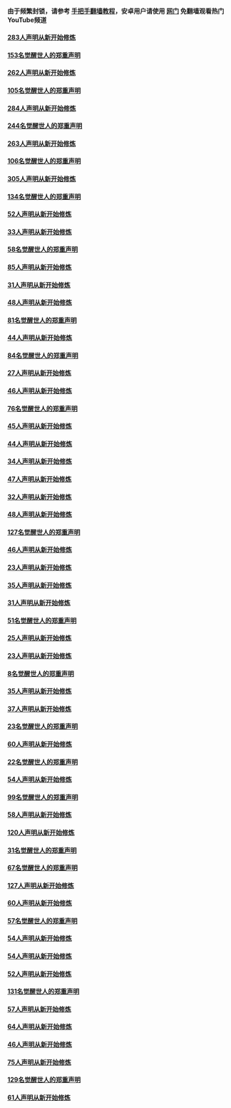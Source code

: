 #### 由于频繁封锁，请参考 [手把手翻墙教程](https://github.com/gfw-breaker/guides/wiki/)，安卓用户请使用 [网门](https://github.com/gfw-breaker/nogfw/blob/master/dl.md?t=04190201) 免翻墙观看热门YouTube频道 

#### [283人声明从新开始修炼](../pages/91/423296.md?t=04190201) 

#### [153名觉醒世人的郑重声明](../pages/91/423295.md?t=04190201) 

#### [262人声明从新开始修炼](../pages/91/423004.md?t=04190201) 

#### [105名觉醒世人的郑重声明](../pages/91/423003.md?t=04190201) 

#### [284人声明从新开始修炼](../pages/91/422707.md?t=04190201) 

#### [244名觉醒世人的郑重声明](../pages/91/422706.md?t=04190201) 

#### [263人声明从新开始修炼](../pages/91/422553.md?t=04190201) 

#### [106名觉醒世人的郑重声明](../pages/91/422552.md?t=04190201) 

#### [305人声明从新开始修炼](../pages/91/422153.md?t=04190201) 

#### [134名觉醒世人的郑重声明](../pages/91/422152.md?t=04190201) 

#### [52人声明从新开始修炼](../pages/91/421846.md?t=04190201) 

#### [33人声明从新开始修炼](../pages/91/421804.md?t=04190201) 

#### [58名觉醒世人的郑重声明](../pages/91/421845.md?t=04190201) 

#### [85人声明从新开始修炼](../pages/91/421769.md?t=04190201) 

#### [31人声明从新开始修炼](../pages/91/421763.md?t=04190201) 

#### [48人声明从新开始修炼](../pages/91/421605.md?t=04190201) 

#### [81名觉醒世人的郑重声明](../pages/91/421656.md?t=04190201) 

#### [44人声明从新开始修炼](../pages/91/421544.md?t=04190201) 

#### [84名觉醒世人的郑重声明](../pages/91/421543.md?t=04190201) 

#### [27人声明从新开始修炼](../pages/91/421465.md?t=04190201) 

#### [46人声明从新开始修炼](../pages/91/421454.md?t=04190201) 

#### [76名觉醒世人的郑重声明](../pages/91/421453.md?t=04190201) 

#### [45人声明从新开始修炼](../pages/91/421452.md?t=04190201) 

#### [44人声明从新开始修炼](../pages/91/421422.md?t=04190201) 

#### [34人声明从新开始修炼](../pages/91/421322.md?t=04190201) 

#### [47人声明从新开始修炼](../pages/91/421264.md?t=04190201) 

#### [32人声明从新开始修炼](../pages/91/421225.md?t=04190201) 

#### [48人声明从新开始修炼](../pages/91/421202.md?t=04190201) 

#### [127名觉醒世人的郑重声明](../pages/91/421224.md?t=04190201) 

#### [46人声明从新开始修炼](../pages/91/421203.md?t=04190201) 

#### [23人声明从新开始修炼](../pages/91/421138.md?t=04190201) 

#### [35人声明从新开始修炼](../pages/91/421122.md?t=04190201) 

#### [31人声明从新开始修炼](../pages/91/421081.md?t=04190201) 

#### [51名觉醒世人的郑重声明](../pages/91/421080.md?t=04190201) 

#### [25人声明从新开始修炼](../pages/91/421020.md?t=04190201) 

#### [23人声明从新开始修炼](../pages/91/420884.md?t=04190201) 

#### [8名觉醒世人的郑重声明](../pages/91/420883.md?t=04190201) 

#### [35人声明从新开始修炼](../pages/91/420809.md?t=04190201) 

#### [37人声明从新开始修炼](../pages/91/420766.md?t=04190201) 

#### [23名觉醒世人的郑重声明](../pages/91/420765.md?t=04190201) 

#### [60人声明从新开始修炼](../pages/91/420727.md?t=04190201) 

#### [22名觉醒世人的郑重声明](../pages/91/420726.md?t=04190201) 

#### [54人声明从新开始修炼](../pages/91/420529.md?t=04190201) 

#### [99名觉醒世人的郑重声明](../pages/91/420528.md?t=04190201) 

#### [58人声明从新开始修炼](../pages/91/420198.md?t=04190201) 

#### [120人声明从新开始修炼](../pages/91/420141.md?t=04190201) 

#### [31名觉醒世人的郑重声明](../pages/91/420197.md?t=04190201) 

#### [67名觉醒世人的郑重声明](../pages/91/420140.md?t=04190201) 

#### [127人声明从新开始修炼](../pages/91/420082.md?t=04190201) 

#### [60人声明从新开始修炼](../pages/91/420081.md?t=04190201) 

#### [57名觉醒世人的郑重声明](../pages/91/420080.md?t=04190201) 

#### [54人声明从新开始修炼](../pages/91/419533.md?t=04190201) 

#### [54人声明从新开始修炼](../pages/91/419532.md?t=04190201) 

#### [52人声明从新开始修炼](../pages/91/419531.md?t=04190201) 

#### [131名觉醒世人的郑重声明](../pages/91/419530.md?t=04190201) 

#### [57人声明从新开始修炼](../pages/91/419430.md?t=04190201) 

#### [64人声明从新开始修炼](../pages/91/419429.md?t=04190201) 

#### [46人声明从新开始修炼](../pages/91/419428.md?t=04190201) 

#### [75人声明从新开始修炼](../pages/91/419427.md?t=04190201) 

#### [129名觉醒世人的郑重声明](../pages/91/419426.md?t=04190201) 

#### [61人声明从新开始修炼](../pages/91/419198.md?t=04190201) 

